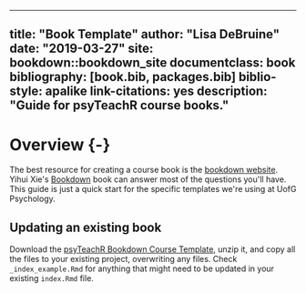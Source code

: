 
--- 
title: "Book Template"
author: "Lisa DeBruine"
date: "2019-03-27"
site: bookdown::bookdown_site
documentclass: book
bibliography: [book.bib, packages.bib]
biblio-style: apalike
link-citations: yes
description: "Guide for psyTeachR course books."
---



# Overview {-}

The best resource for creating a course book is the [bookdown website](https://bookdown.org/). Yihui Xie's [Bookdown](https://bookdown.org/yihui/bookdown/) book can answer most of the questions you'll have. This guide is just a quick start for the specific templates we're using at UofG Psychology.

## Updating an existing book

Download the [psyTeachR Bookdown Course Template](files/book-template.zip), unzip it, and copy all the files to your existing project, overwriting any files. Check `_index_example.Rmd` for anything that might need to be updated in your existing `index.Rmd` file.

